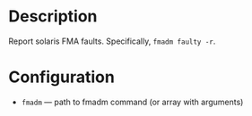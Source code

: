 # Description

Report solaris FMA faults.  Specifically, `fmadm faulty -r`.

# Configuration

* `fmadm` — path to fmadm command (or array with arguments)
